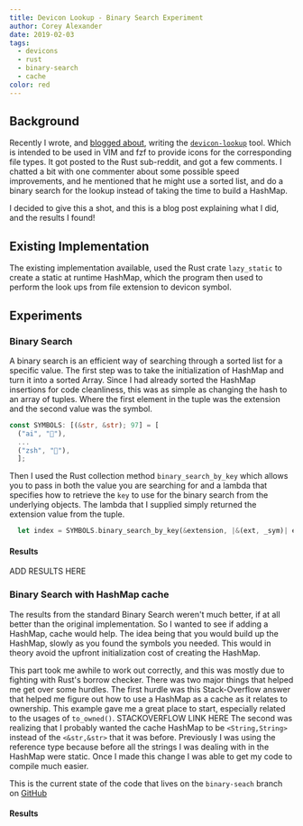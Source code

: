 ```yaml
---
title: Devicon Lookup - Binary Search Experiment
author: Corey Alexander
date: 2019-02-03
tags:
  - devicons
  - rust
  - binary-search
  - cache
color: red
---
```


## Background

Recently I wrote, and [blogged about](), writing the [`devicon-lookup`]() tool. Which is intended to be used in VIM and fzf to provide icons for the corresponding file types. It got posted to the Rust sub-reddit, and got a few comments. I chatted a bit with one commenter about some possible speed improvements, and he mentioned that he might use a sorted list, and do a binary search for the lookup instead of taking the time to build a HashMap.

I decided to give this a shot, and this is a blog post explaining what I did, and the results I found!

## Existing Implementation

The existing implementation available, used the Rust crate `lazy_static` to create a static at runtime HashMap, which the program then used to perform the look ups from file extension to devicon symbol.

## Experiments

### Binary Search

A binary search is an efficient way of searching through a sorted list for a specific value. The first step was to take the initialization of HashMap and turn it into a sorted Array. Since I had already sorted the HashMap insertions for code cleanliness, this was as simple as changing the hash to an array of tuples. Where the first element in the tuple was the extension and the second value was the symbol.

```rust
const SYMBOLS: [(&str, &str); 97] = [
  ("ai", ""),
  ...
  ("zsh", ""),
  ];
```

Then I used the Rust collection method `binary_search_by_key` which allows you to pass in both the value you are searching for and a lambda that specifies how to retrieve the `key` to use for the binary search from the underlying objects. The lambda that I supplied simply returned the extension value from the tuple.

```rust
  let index = SYMBOLS.binary_search_by_key(&extension, |&(ext, _sym)| ext);
```

#### Results

ADD RESULTS HERE

### Binary Search with HashMap cache

The results from the standard Binary Search weren't much better, if at all better than the original implementation. So I wanted to see if adding a HashMap, cache would help. The idea being that you would build up the HashMap, slowly as you found the symbols you needed. This would in theory avoid the upfront initialization cost of creating the HashMap.

This part took me awhile to work out correctly, and this was mostly due to fighting with Rust's borrow checker. There was two major things that helped me get over some hurdles.
The first hurdle was this Stack-Overflow answer that helped me figure out how to use a HashMap as a cache as it relates to ownership. This example gave me a great place to start, especially related to the usages of `to_owned()`. STACKOVERFLOW LINK HERE
The second was realizing that I probably wanted the cache HashMap to be `<String,String>` instead of the `<&str,&str>` that it was before. Previously I was using the reference type because before all the strings I was dealing with in the HashMap were static. Once I made this change I was able to get my code to compile much easier.

This is the current state of the code that lives on the `binary-seach` branch on [GitHub](https://github.com/coreyja/devicon-lookup/tree/binary-search)

#### Results
